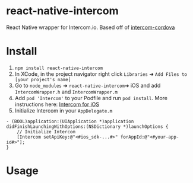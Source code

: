 # react-native-intercom
React Native wrapper for Intercom.io. Based off of [intercom-cordova](https://github.com/intercom/intercom-cordova)

Install
=======

1. `npm install react-native-intercom`
2. In XCode, in the project navigator right click `Libraries` ➜ `Add Files to [your project's name]`
3. Go to `node_modules` ➜ `react-native-intercom`➜ iOS and add `IntercomWrapper.h` and `IntercomWrapper.m` 
4. Add `pod 'Intercom'` to your Podfile and run `pod install`. More instructions here: [Intercom for iOS](https://github.com/intercom/intercom-ios)
5. Initialize Intercom in your `AppDelegate.m`
```
- (BOOL)application:(UIApplication *)application didFinishLaunchingWithOptions:(NSDictionary *)launchOptions {
    // Initialize Intercom
    [Intercom setApiKey:@"<#ios_sdk-...#>" forAppId:@"<#your-app-id#>"];
}
```

Usage
=====
